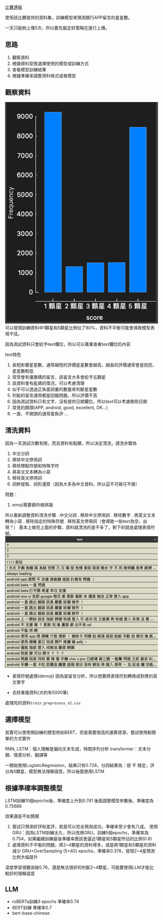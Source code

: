 [比賽連結](https://www.kaggle.com/competitions/banking-apps-reviews-classification)

使用該比賽提供的資料集，訓練模型來預測銀行APP留言的星星數。

一天只能夠上傳5次，所以要先擬定好策略在進行上傳。

## 思路
1. 觀察資料
2. 根據資料型態選擇使用的模型或訓練方式
3. 查看模型訓練結果
4. 根據準確率調整資料格式或者模型

## 觀察資料

![image](./images/data.png)
可以發現訓練資料中1顆星和5顆星比例佔了80%，資料不平衡可能會導致模型表現不佳。

因為測試資料只會給予text欄位，所以可以著重查看text欄位的內容

text特色

1. 長短影響星星數，通常越短的評價星星數會越高，越長的評價通常會是抱怨，星星數較低
2. 常常會有優惠碼的留言，該留言大多會給予五顆星
3. 該資料會有亂碼的情況，可以考慮清理
4. 似乎可以透過正負面詞彙的數量來判斷星星數
5. 列點的留言通常都是回報問題，所以評價不高
6. 因為測試資料只有文字，沒有提供日期欄位，所以text可以考慮刪除日期
7. 常見的開頭(APP, android, good, excellent, OK...)
8. 一直、不開頭的通常是負評
...

## 清洗資料
因為一天測試次數有限，而且資料有點髒，所以決定清洗，請洗步驟為
1. 中文分詞
2. 移除中文停用詞
3. 移除標點符號和特殊字符
4. 將英文文本轉為小寫
5. 移除英文停用詞
6. 詞幹提取、詞形還原（因為大多為中文資料，所以這不可做可不做）

問題：
1. emoji需要額外做辨識

所以重新調整資料清洗步驟
. 中文分詞
. 移除中文停用詞
. 移除數字
. 將英文文本轉為小寫
. 移除指定的特殊符號
. 移除英文停用詞（會導致一些text為空，出現？）
基本上做完上面的步驟，資料就清洗的差不多了，剩下的就是處理表情符號。
![image](./images/preProcess1.png)

- 表情符號處理(demoji)
因為是留言分析，所以想要將表情符到轉換成對應的英文單字

- 去除重複資料(大約有5000筆)

處理完的資料`train_preprocess_v2.csv`




## 選擇模型
其實可以使用預訓練的模型例如BERT，但是需要很高的運算資源，嘗試使用較簡單的方式實作

RNN, LSTM：個人理解是偏向文本生成，時間序列分析
transformer：文本分類、情感分析、翻譯等

一開始使用LogisticRegression，結果只有0.728，分詞結果為：很 不 穩定，評分為5顆星，模型無法理解語意。所以後面使用LSTM


## 根據準確率調整模型
LSTM訓練10個epochs後，準確度上升到0.741
後面調整模型參數後，準確度為0.75686

效果還是不如預期
1. 嘗試只預測好評和差評，若是可以完全預測成功，準確率至少會有八成。
使用GRU：因為LSTM訓練太久，所以改用GRU，訓練5個epochs，準確率為0.754，如果繼續訓練最後準確率應該會逼近1顆星和5顆星所佔的比例(0.8)
2. 處理資料不平衡的問題，將2~4顆星的資料增多，或是將1顆星和5顆星的資料減少
GRU+OverSampling (5+40) epochs，準確率0.378，發現2~4星預測比例大幅提升

深度學習很難突破0.76，還是無法很好的判斷2~4顆星，可能要使用LLM才能比較好的理解語意

## LLM
- roBERTa訓練3 epochs 準確率0.74
- BERT訓練 準確率0.7
- bert-base-chinese






